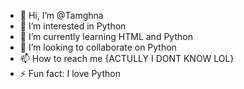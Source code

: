 - 👋 Hi, I’m @Tamghna
- 👀 I’m interested in Python
- 🌱 I’m currently learning HTML and Python
- 💞️ I’m looking to collaborate on Python
- 📫 How to reach me {ACTULLY I DONT KNOW LOL}
- ⚡ Fun fact: I love Python

<!---
Tamghna/Tamghna is a ✨ special ✨ repository because its `README.md` (this file) appears on your GitHub profile.
You can click the Preview link to take a look at your changes.
--->
